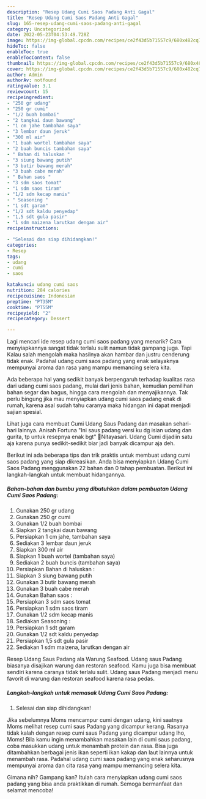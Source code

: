 ```yaml
---
description: "Resep Udang Cumi Saos Padang Anti Gagal"
title: "Resep Udang Cumi Saos Padang Anti Gagal"
slug: 165-resep-udang-cumi-saos-padang-anti-gagal
category: Uncategorized
date: 2022-05-23T04:53:49.728Z
image: https://img-global.cpcdn.com/recipes/ce2f43d5b71557c9/680x482cq70/udang-cumi-saos-padang-foto-resep-utama.jpg
hideToc: false
enableToc: true
enableTocContent: false
thumbnail: https://img-global.cpcdn.com/recipes/ce2f43d5b71557c9/680x482cq70/udang-cumi-saos-padang-foto-resep-utama.jpg
cover: https://img-global.cpcdn.com/recipes/ce2f43d5b71557c9/680x482cq70/udang-cumi-saos-padang-foto-resep-utama.jpg
author: Admin
authorAv: notfound
ratingvalue: 3.1
reviewcount: 15
recipeingredient:
- "250 gr udang"
- "250 gr cumi"
- "1/2 buah bombai"
- "2 tangkai daun bawang"
- "1 cm jahe tambahan saya"
- "3 lembar daun jeruk"
- "300 ml air"
- "1 buah wortel tambahan saya"
- "2 buah buncis tambahan saya"
- " Bahan di haluskan "
- "3 siung bawang putih"
- "3 butir bawang merah"
- "3 buah cabe merah"
- " Bahan saos "
- "3 sdm saos tomat"
- "1 sdm saos tiram"
- "1/2 sdm kecap manis"
- " Seasoning "
- "1 sdt garam"
- "1/2 sdt kaldu penyedap"
- "1,5 sdt gula pasir"
- "1 sdm maizena larutkan dengan air"
recipeinstructions:

- "Selesai dan siap dihidangkan!"
categories:
- Resep
tags:
- udang
- cumi
- saos

katakunci: udang cumi saos 
nutrition: 284 calories
recipecuisine: Indonesian
preptime: "PT35M"
cooktime: "PT55M"
recipeyield: "2"
recipecategory: Dessert

---
```



Lagi mencari ide resep udang cumi saos padang yang menarik? Cara menyiapkannya sangat tidak terlalu sulit namun tidak gampang juga. Tapi Kalau salah mengolah maka hasilnya akan hambar dan justru cenderung tidak enak. Padahal udang cumi saos padang yang enak selayaknya mempunyai aroma dan rasa yang mampu memancing selera kita.


Ada beberapa hal yang sedikit banyak berpengaruh terhadap kualitas rasa dari udang cumi saos padang, mulai dari jenis bahan, kemudian pemilihan bahan segar dan bagus, hingga cara mengolah dan menyajikannya. Tak perlu bingung jika mau menyiapkan udang cumi saos padang enak di rumah, karena asal sudah tahu caranya maka hidangan ini dapat menjadi sajian spesial.

Lihat juga cara membuat Cumi Udang Saus Padang dan masakan sehari-hari lainnya. Anisah Fortuna &#34;Ini saus padang versi ku dg isian udang dan gurita, tp untuk resepnya enak bgt&#34; 🔪Nitayasari. Udang Cumi dijadiin satu aja karena punya sedikit-sedikit biar jadi banyak dicampur aja deh.


Berikut ini ada beberapa tips dan trik praktis untuk membuat udang cumi saos padang yang siap dikreasikan. Anda bisa menyiapkan Udang Cumi Saos Padang menggunakan 22 bahan dan 0 tahap pembuatan. Berikut ini langkah-langkah untuk membuat hidangannya.

<!--inarticleads1-->

##### Bahan-bahan dan bumbu yang dibutuhkan dalam pembuatan Udang Cumi Saos Padang:

1. Gunakan 250 gr udang
1. Gunakan 250 gr cumi
1. Gunakan 1/2 buah bombai
1. Siapkan 2 tangkai daun bawang
1. Persiapkan 1 cm jahe, tambahan saya
1. Sediakan 3 lembar daun jeruk
1. Siapkan 300 ml air
1. Siapkan 1 buah wortel (tambahan saya)
1. Sediakan 2 buah buncis (tambahan saya)
1. Persiapkan  Bahan di haluskan :
1. Siapkan 3 siung bawang putih
1. Gunakan 3 butir bawang merah
1. Gunakan 3 buah cabe merah
1. Gunakan  Bahan saos :
1. Persiapkan 3 sdm saos tomat
1. Persiapkan 1 sdm saos tiram
1. Gunakan 1/2 sdm kecap manis
1. Sediakan  Seasoning :
1. Persiapkan 1 sdt garam
1. Gunakan 1/2 sdt kaldu penyedap
1. Persiapkan 1,5 sdt gula pasir
1. Sediakan 1 sdm maizena, larutkan dengan air


Resep Udang Saus Padang ala Warung Seafood. Udang saus Padang biasanya disajikan warung dan restoran seafood. Kamu juga bisa membuat sendiri karena caranya tidak terlalu sulit. Udang saus Padang menjadi menu favorit di warung dan restoran seafood karena rasa pedas. 

<!--inarticleads2-->

##### Langkah-langkah untuk memasak Udang Cumi Saos Padang:


1. Selesai dan siap dihidangkan!

Jika sebelumnya Moms mencampur cumi dengan udang, kini saatnya Moms melihat resep cumi saus Padang yang dicampur kerang. Rasanya tidak kalah dengan resep cumi saus Padang yang dicampur udang lho, Moms! Bila kamu ingin menambahkan masakan lain di cumi saus padang, coba masukkan udang untuk menambah protein dan rasa. Bisa juga ditambahkan berbagai jenis ikan seperti ikan kakap dan laut lainnya untuk menambah rasa. Padahal udang cumi saos padang yang enak seharusnya mempunyai aroma dan cita rasa yang mampu memancing selera kita. 

Gimana nih? Gampang kan? Itulah cara menyiapkan udang cumi saos padang yang bisa anda praktikkan di rumah. Semoga bermanfaat dan selamat mencoba!
